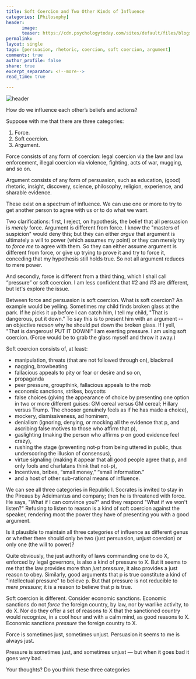 ```yaml
---
title: Soft Coercion and Two Other Kinds of Influence
categories: [Philosophy]
header:
      image: 
      teaser: https://cdn.psychologytoday.com/sites/default/files/blogs/84326/2013/10/135166-141118.jpg
permalink: 
layout: single
tags: [persuasion, rhetoric, coercion, soft coercion, argument]
comments: true
author_profile: false
share: true
excerpt_separator: <!--more-->
read_time: true

---
```



![header](https://cdn.psychologytoday.com/sites/default/files/blogs/84326/2013/10/135166-141118.jpg)


How do we influence each other’s beliefs and actions? 

Suppose with me that there are three categories:  

1. Force. 
2. Soft coercion. 
3. Argument.  

Force consists of any form of coercion: legal coercion via the law and law enforcement, illegal coercion via violence, fighting, acts of war, mugging, and so on. 

Argument consists of any form of persuasion, such as education, (good) rhetoric, insight, discovery, science, philosophy, religion, experience, and sharable evidence.

These exist on a spectrum of influence. We can use one or more to try to get another person to agree with us or to do what we want. 

Two clarifications: first, I reject, on hypothesis, the belief that all persuasion is *merely* force. Argument is different from force. I know the "masters of suspicion" would deny this; but they can either *argue* that argument is ultimately a will to power (which assumes my point) or they can merely try to *force me* to agree with them. So they can either assume argument is different from force, or give up trying to prove it and try to force it, conceding that my hypothesis still holds true.  So not all argument reduces to mere power. 

And secondly, force is different from a third thing, which I shall call  “pressure” or soft coercion. I am less confident that #2 and #3 are different, but let's explore the issue. 

Between force and persuasion is soft coercion.  What is soft coercion? An example would be yelling. Sometimes my child finds broken glass at the park. If he picks it up before I can catch him, I tell my child, "That is dangerous, put it down." To say this is to present him with an argument -- an objective *reason* why he should put down the broken glass.  If I yell, "That is dangerous! PUT IT DOWN!" I am exerting pressure. I am using soft coercion. (Force would be to grab the glass myself and throw it away.)

Soft coercion consists of, at least: 

- manipulation, threats (that are not followed through on), blackmail
- nagging, browbeating
- fallacious appeals to pity or fear or desire and so on, 
- propaganda
- peer pressure, groupthink, fallacious appeals to the mob
- economic sanctions, strikes, boycotts
- false choices (giving the appearance of choice by presenting one option in two or more different guises: GM cereal versus GM cereal; Hillary versus Trump. The chooser genuinely feels as if he has made a choice), 
- mockery, dismissiveness, ad hominem, 
- denialism (ignoring, denying, or mocking all the evidence that p, and ascribing false motives to those who affirm that p), 
- gaslighting (making the person who affirms p on good evidence feel crazy), 
- rushing the stage (preventing not-p from being uttered in public, thus underscoring the illusion of consensus), 
- virtue signaling (making it appear that all good people agree that p, and only fools and charlatans think that not-p),
- Incentives, bribes, “small money,” “small information.”
- and a host of other sub-rational means of influence. 

We can see all three categories in Republic I. Socrates is invited to stay in the Pireaus by Adeimantus and company; then he is threatened with force. He says, "What if I can convince you?" and they respond "What if we won't listen?" Refusing to listen to reason is a kind of soft coercion against the speaker, rendering moot the power they have of presenting you with a good argument.

Is it plausible to maintain all three categories of influence as different genus or whether there should only be two (just persuasion, unjust coercion) or only one (the will to power)?  

Quite obviously, the just authority of laws commanding one to do X, enforced by legal governors, is also a kind of pressure to X.  But it seems to me that the law provides more than *just pressure*, it also provides a just reason to obey. Similarly, good arguments that p is true constitute a kind of "intellectual pressure" to believe p. But that pressure is not reducible to *mere pressure*; it is a reason to believe that p is true. 

Soft coercion is different. Consider economic sanctions. Economic sanctions do not *force* the foreign country, by law, nor by warlike activity, to do X. Nor do they offer a set of reasons to X that the sanctioned country would recognize, in a cool hour and with a calm mind, as good reasons to X. Economic sanctions *pressure* the foreign country to X. 

Force is sometimes just, sometimes unjust. Persuasion it seems to me is always just. 

Pressure is sometimes just, and sometimes unjust — but when it goes bad it goes very bad. 

Your thoughts? Do you think these three categories
